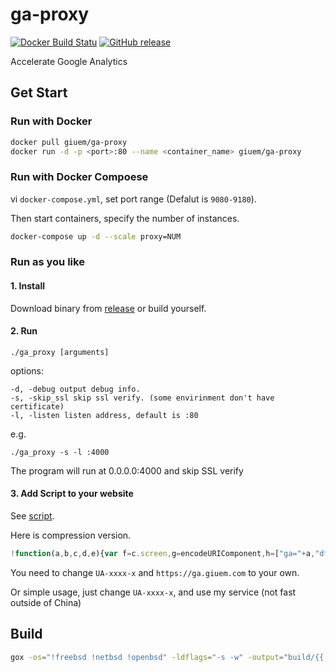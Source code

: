 # ga-proxy

[![Docker Build Statu](https://img.shields.io/docker/build/giuem/ga-proxy.svg?style=flat-square)](https://hub.docker.com/r/giuem/ga-proxy/)
[![GitHub release](https://img.shields.io/github/release/giuem/ga-proxy.svg?style=flat-square)](https://github.com/giuem/ga-proxy/releases/latest)

Accelerate Google Analytics



## Get Start

### Run with Docker

```bash
docker pull giuem/ga-proxy
docker run -d -p <port>:80 --name <container_name> giuem/ga-proxy
```

### Run with Docker Compoese

vi `docker-compose.yml`, set port range (Defalut is `9080-9180`).

Then start containers, specify the number of instances.

``` bash
docker-compose up -d --scale proxy=NUM
```

### Run as you like

#### 1. Install 

Download binary from [release](https://github.com/giuem/ga-proxy/releases) or build yourself.

#### 2. Run

```
./ga_proxy [arguments]
```

options:

```
-d, -debug output debug info.
-s, -skip_ssl skip ssl verify. (some envirinment don't have certificate)
-l, -listen listen address, default is :80
```

e.g.

```
./ga_proxy -s -l :4000
```

The program will run at 0.0.0.0:4000 and skip SSL verify 

#### 3. Add Script to your website

See [script](script.js).

Here is compression version.

```javascript
!function(a,b,c,d,e){var f=c.screen,g=encodeURIComponent,h=["ga="+a,"dt="+g(d.title),"dr="+g(d.referrer),"ul="+(e.language||e.browserLanguage||e.userLanguage),"sd="+f.colorDepth+"-bit","sr="+f.width+"x"+f.height,"vp="+Math.max(d.documentElement.clientWidth,c.innerWidth||0)+"x"+Math.max(d.documentElement.clientHeight,c.innerHeight||0),"z="+Date.now()];c.__ga_img=new Image,c.__ga_img.src=b+"?"+h.join("&")}("UA-xxxx-x","https://ga.giuem.com",window,document,navigator,location);
```

You need to change `UA-xxxx-x` and `https://ga.giuem.com` to your own.

Or simple usage, just change `UA-xxxx-x`, and use my service (not fast outside of China)

## Build

```bash
gox -os="!freebsd !netbsd !openbsd" -ldflags="-s -w" -output="build/{{.Dir}}_{{.OS}}_{{.Arch}}"
```


